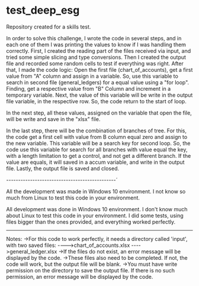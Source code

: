# test_deep_esg
Repository created for a skills test.

In order to solve this challenge, I wrote the code in several steps, and in each one of them I was printing the values to know if I was handling them correctly.
First, I created the reading part of the files received via input, and tried some simple slicing and type conversions.
Then I created the output file and recorded some random cells to test if everything was right.
After that, I made the code logic:
Open the first file (chart_of_accounts), get a first value from "A" column and assign in a variable.
So, use this variable to search in second file (general_ledgers) for a equal value using a "for loop". 
Finding, get a respective value from "B" Column and increment in a temporary variable.
Next, the value of this variable will be write in the output file variable, in the respective row.
So, the code return to the start of loop.

In the next step, all these values, assigned on the variable that open the file, will be write and save in the "xlsx" file.

In the last step, there will be the combination of branches of tree.
For this, the code get a first cell with value from B column equal zero and assign to the new variable.
This variable will be a search key for second loop.
So, the code use this variable for search for all branches with value equal the key, with a length limitation to get a control, and not get a different branch.
If the value are equals, it will saved in a accum variable, and write in the output file.
Lastly, the output file is saved and closed.

----------------------------------------------´

All the development was made in Windows 10 environment.
I not know so much from Linux to test this code  in your environment.

All development was done in Windows 10 environment.
I don't know much about Linux to test this code in your environment.
I did some tests, using files bigger than the ones provided, and everything worked perfectly. 

----------------------------------------------
Notes:
    ->For this code to work perfectly, it needs a directory called 'input', with two saved files:
        ---->chart_of_accounts.xlsx
        ---->general_ledger.xlsx
        ->If the files do not exist, an error message will be displayed by the code.
    ->These files also need to be completed. If not, the code will work, but the output file will be blank.
    ->You must have write permission on the directory to save the output file. If there is no such permission, an error message will be displayed by the code. 
